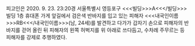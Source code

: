 피고인은 2020. 9. 23. 23:20경 서울특별시 영등포구 <<<빌딩>>>A<<</빌딩>>>빌딩 1층 휴대폰 가게 앞길에서 검은색 반바지를 입고 있는 피해자 <<<내국인이름>>>RB<<</내국인이름>>>(남, 24세)를 발견하고 다가가 갑자기 손으로 피해자의 반바지를 걷어 올린 뒤 피해자의 왼쪽 허벅지를 위 아래로 쓰다듬고, 수차례 주무르는 등 피해자를 강제로 추행하였다.